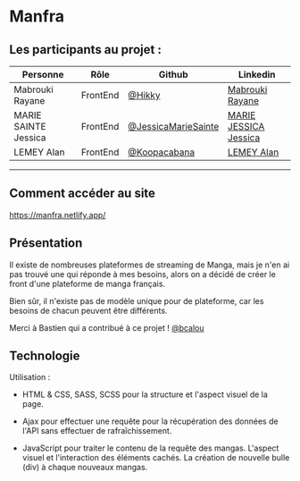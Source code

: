 # Manfra

## Les participants au projet :

| Personne            | Rôle                      | Github                                   | Linkedin                                                                               |
| ------------------- | ------------------------- | ---------------------------------------- | -------------------------------------------------------------------------------------- |
| Mabrouki Rayane        | FrontEnd | [@Hikky](https://github.com/Hikyy) | [Mabrouki Rayane](https://linkedin.com/in/rayane-mabrouki/)                       |
| MARIE SAINTE Jessica   | FrontEnd | [@JessicaMarieSainte](https://github.com/JessicaMarieSainte)   | [MARIE JESSICA Jessica](https://www.linkedin.com/in/jessica-marie-sainte/)          |
| LEMEY Alan | FrontEnd  | [@Koopacabana](https://github.com/Koopacabana) | [LEMEY Alan](https://www.linkedin.com/in/alan-lemey-b3449695/) |

---

## Comment accéder au site

https://manfra.netlify.app/

## Présentation 

Il existe de nombreuses plateformes de streaming de Manga, mais je n'en ai pas trouvé une qui réponde à mes besoins, alors on a décidé de créer le front d'une plateforme de manga français.

Bien sûr, il n'existe pas de modèle unique pour de plateforme, car les besoins de chacun peuvent être différents. 

Merci à Bastien qui a contribué à ce projet ! [@bcalou](https://github.com/bcalou)


## Technologie

Utilisation :
- HTML & CSS, SASS, SCSS pour la structure et l'aspect visuel de la page.

- Ajax pour effectuer une requête pour la récupération des données de l'API sans effectuer de rafraîchissement.

- JavaScript pour traiter le contenu de la requête des mangas. L'aspect visuel et l'interaction des éléments cachés. La création de nouvelle bulle (div) à chaque nouveaux mangas.

